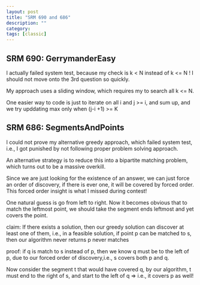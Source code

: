 ```yaml
---
layout: post
title: "SRM 690 and 686"
description: ""
category: 
tags: [classic]
---
```


SRM 690: GerrymanderEasy
---------
I actually failed system test, because my check is k < N instead of k <= N ! I should not move onto the 3rd question so quickly.

My approach uses a sliding window, which requires my to search all k <= N.

One easier way to code is just to iterate on all i and j >= i, and sum up, and we try upddating max only when (j-i +1) >= K

SRM 686: SegmentsAndPoints
--------
I could not prove my alternative greedy approach, which failed system test, i.e., I got punished by not following proper problem solving
approach.

An alternative strategy is to reduce this into a bipartite matching problem, which turns out to be a massive overkill.

Since we are just looking for the existence of an answer, we can just force an order of discovery, if there is ever one, it will be covered
by forced order. This forced order insight is what I missed during contest!

One natural guess is go from left to right. Now it becomes obvious that to match the leftmost point, we should take the segment ends
leftmost and yet covers the point.

claim: If there exists a solution, then our greedy solution can discover at least one of them, i.e., in a feasible solution, if point p can be matched to s, then our algorithm never returns p never matches

proof: if q is match to s instead of p, then we know q must be to the left of p, due to our forced order of discovery,i.e., s covers both p
and q. 

Now consider the segment t that would have covered q, by our algorithm, t must end to the right of s, and start to the left of q => i.e., it covers p as well!

